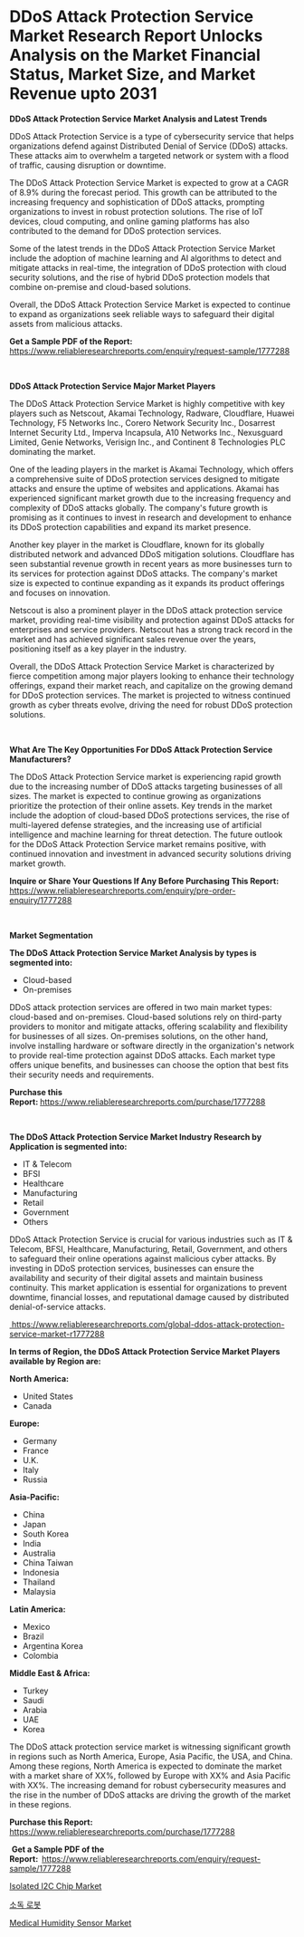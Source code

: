 <p><h1>DDoS Attack Protection Service Market Research Report Unlocks Analysis on the Market Financial Status, Market Size, and Market Revenue upto 2031</h1></p><p><strong>DDoS Attack Protection Service Market Analysis and Latest Trends</strong></p>
<p><p>DDoS Attack Protection Service is a type of cybersecurity service that helps organizations defend against Distributed Denial of Service (DDoS) attacks. These attacks aim to overwhelm a targeted network or system with a flood of traffic, causing disruption or downtime.</p><p>The DDoS Attack Protection Service Market is expected to grow at a CAGR of 8.9% during the forecast period. This growth can be attributed to the increasing frequency and sophistication of DDoS attacks, prompting organizations to invest in robust protection solutions. The rise of IoT devices, cloud computing, and online gaming platforms has also contributed to the demand for DDoS protection services.</p><p>Some of the latest trends in the DDoS Attack Protection Service Market include the adoption of machine learning and AI algorithms to detect and mitigate attacks in real-time, the integration of DDoS protection with cloud security solutions, and the rise of hybrid DDoS protection models that combine on-premise and cloud-based solutions.</p><p>Overall, the DDoS Attack Protection Service Market is expected to continue to expand as organizations seek reliable ways to safeguard their digital assets from malicious attacks.</p></p>
<p><strong>Get a Sample PDF of the Report:&nbsp;</strong> <a href="https://www.reliableresearchreports.com/enquiry/request-sample/1777288">https://www.reliableresearchreports.com/enquiry/request-sample/1777288</a></p>
<p>&nbsp;</p>
<p><strong>DDoS Attack Protection Service Major Market Players</strong></p>
<p><p>The DDoS Attack Protection Service Market is highly competitive with key players such as Netscout, Akamai Technology, Radware, Cloudflare, Huawei Technology, F5 Networks Inc., Corero Network Security Inc., Dosarrest Internet Security Ltd., Imperva Incapsula, A10 Networks Inc., Nexusguard Limited, Genie Networks, Verisign Inc., and Continent 8 Technologies PLC dominating the market.</p><p>One of the leading players in the market is Akamai Technology, which offers a comprehensive suite of DDoS protection services designed to mitigate attacks and ensure the uptime of websites and applications. Akamai has experienced significant market growth due to the increasing frequency and complexity of DDoS attacks globally. The company's future growth is promising as it continues to invest in research and development to enhance its DDoS protection capabilities and expand its market presence.</p><p>Another key player in the market is Cloudflare, known for its globally distributed network and advanced DDoS mitigation solutions. Cloudflare has seen substantial revenue growth in recent years as more businesses turn to its services for protection against DDoS attacks. The company's market size is expected to continue expanding as it expands its product offerings and focuses on innovation.</p><p>Netscout is also a prominent player in the DDoS attack protection service market, providing real-time visibility and protection against DDoS attacks for enterprises and service providers. Netscout has a strong track record in the market and has achieved significant sales revenue over the years, positioning itself as a key player in the industry.</p><p>Overall, the DDoS Attack Protection Service Market is characterized by fierce competition among major players looking to enhance their technology offerings, expand their market reach, and capitalize on the growing demand for DDoS protection services. The market is projected to witness continued growth as cyber threats evolve, driving the need for robust DDoS protection solutions.</p></p>
<p>&nbsp;</p>
<p><strong>What Are The Key Opportunities For DDoS Attack Protection Service Manufacturers?</strong></p>
<p><p>The DDoS Attack Protection Service market is experiencing rapid growth due to the increasing number of DDoS attacks targeting businesses of all sizes. The market is expected to continue growing as organizations prioritize the protection of their online assets. Key trends in the market include the adoption of cloud-based DDoS protections services, the rise of multi-layered defense strategies, and the increasing use of artificial intelligence and machine learning for threat detection. The future outlook for the DDoS Attack Protection Service market remains positive, with continued innovation and investment in advanced security solutions driving market growth.</p></p>
<p><strong>Inquire or Share Your Questions If Any Before Purchasing This Report:</strong> <a href="https://www.reliableresearchreports.com/enquiry/pre-order-enquiry/1777288">https://www.reliableresearchreports.com/enquiry/pre-order-enquiry/1777288</a></p>
<p>&nbsp;</p>
<p><strong>Market Segmentation</strong></p>
<p><strong>The DDoS Attack Protection Service Market Analysis by types is segmented into:</strong></p>
<p><ul><li>Cloud-based</li><li>On-premises</li></ul></p>
<p><p>DDoS attack protection services are offered in two main market types: cloud-based and on-premises. Cloud-based solutions rely on third-party providers to monitor and mitigate attacks, offering scalability and flexibility for businesses of all sizes. On-premises solutions, on the other hand, involve installing hardware or software directly in the organization's network to provide real-time protection against DDoS attacks. Each market type offers unique benefits, and businesses can choose the option that best fits their security needs and requirements.</p></p>
<p><strong>Purchase this Report:&nbsp;</strong><a href="https://www.reliableresearchreports.com/purchase/1777288">https://www.reliableresearchreports.com/purchase/1777288</a></p>
<p>&nbsp;</p>
<p><strong>The DDoS Attack Protection Service Market Industry Research by Application is segmented into:</strong></p>
<p><ul><li>IT & Telecom</li><li>BFSI</li><li>Healthcare</li><li>Manufacturing</li><li>Retail</li><li>Government</li><li>Others</li></ul></p>
<p><p>DDoS Attack Protection Service is crucial for various industries such as IT & Telecom, BFSI, Healthcare, Manufacturing, Retail, Government, and others to safeguard their online operations against malicious cyber attacks. By investing in DDoS protection services, businesses can ensure the availability and security of their digital assets and maintain business continuity. This market application is essential for organizations to prevent downtime, financial losses, and reputational damage caused by distributed denial-of-service attacks.</p></p>
<p><a href="https://www.reliableresearchreports.com/global-ddos-attack-protection-service-market-r1777288">&nbsp;https://www.reliableresearchreports.com/global-ddos-attack-protection-service-market-r1777288</a></p>
<p><strong>In terms of Region, the DDoS Attack Protection Service Market Players available by Region are:</strong></p>
<p>
    <p> <strong> North America: </strong>
        <ul>
            <li>United States</li>
            <li>Canada</li>
        </ul>
        </p> 
    <p> <strong> Europe: </strong>
        <ul>
            <li>Germany</li>
            <li>France</li>
            <li>U.K.</li>
            <li>Italy</li>
            <li>Russia</li>
        </ul>
        </p> 
    <p> <strong> Asia-Pacific: </strong>
        <ul>
            <li>China</li>
            <li>Japan</li>
            <li>South Korea</li>
            <li>India</li>
            <li>Australia</li>
            <li>China Taiwan</li>
            <li>Indonesia</li>
            <li>Thailand</li>
            <li>Malaysia</li>
        </ul>
        </p> 
    <p> <strong> Latin America: </strong>
        <ul>
            <li>Mexico</li>
            <li>Brazil</li>
            <li>Argentina Korea</li>
            <li>Colombia</li>
        </ul>
        </p> 
    <p> <strong> Middle East & Africa: </strong>
        <ul>
            <li>Turkey</li>
            <li>Saudi</li>
            <li>Arabia</li>
            <li>UAE</li>
            <li>Korea</li>
        </ul>
    </p>
    </p>
<p><p>The DDoS attack protection service market is witnessing significant growth in regions such as North America, Europe, Asia Pacific, the USA, and China. Among these regions, North America is expected to dominate the market with a market share of XX%, followed by Europe with XX% and Asia Pacific with XX%. The increasing demand for robust cybersecurity measures and the rise in the number of DDoS attacks are driving the growth of the market in these regions.</p></p>
<p><strong>Purchase this Report: </strong><a href="https://www.reliableresearchreports.com/purchase/1777288">https://www.reliableresearchreports.com/purchase/1777288</a></p>
<p>&nbsp;<strong>Get a Sample PDF of the Report:&nbsp;&nbsp;</strong><a href="https://www.reliableresearchreports.com/enquiry/request-sample/1777288">https://www.reliableresearchreports.com/enquiry/request-sample/1777288</a></p>
<p><strong></strong></p>
<p><p><a href="https://www.linkedin.com/pulse/isolated-i2c-chip-market-size-cagr-trends-2024-2030-market-scanr-kessf?trackingId=%2BTUWs%2Fvjkp0QsNOO%2Fj8Hkw%3D%3D">Isolated I2C Chip Market</a></p><p><a href="https://medium.com/@beaublock13/%EC%86%8C%EB%8F%85-%EB%A1%9C%EB%B4%87-%EC%8B%9C%EC%9E%A5-%EB%8F%99%ED%96%A5-%EC%8B%9C%EC%9E%A5-%EB%8F%99%ED%96%A5-%EC%84%B1%EC%9E%A5-2024%EB%85%84%EB%B6%80%ED%84%B0-2031%EB%85%84%EA%B9%8C%EC%A7%80-%EC%98%88%EC%B8%A1-0fecfce6a2b1">소독 로봇</a></p><p><a href="https://www.linkedin.com/pulse/medical-humidity-sensor-market-size-trends-complete-industry-aip8f?trackingId=eQRB%2F6bPALFZFD%2BgCkDMxw%3D%3D">Medical Humidity Sensor Market</a></p></p>